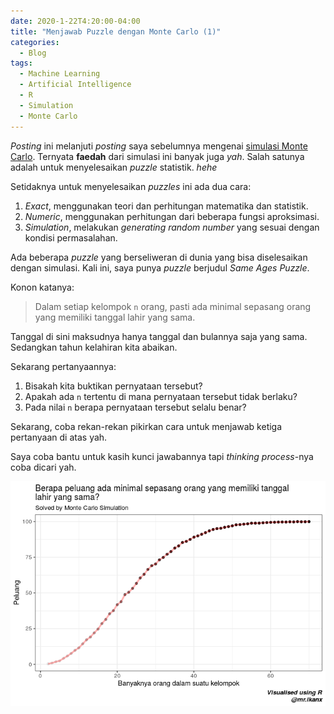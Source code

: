 ```yaml
---
date: 2020-1-22T4:20:00-04:00
title: "Menjawab Puzzle dengan Monte Carlo (1)"
categories:
  - Blog
tags:
  - Machine Learning
  - Artificial Intelligence
  - R
  - Simulation
  - Monte Carlo
---
```


*Posting* ini melanjuti *posting* saya sebelumnya mengenai [simulasi
Monte Carlo](https://ikanx101.github.io/blog/wheel-fortune/). Ternyata
**faedah** dari simulasi ini banyak juga *yah*. Salah satunya adalah
untuk menyelesaikan *puzzle* statistik. *hehe*

Setidaknya untuk menyelesaikan _puzzles_ ini ada dua cara:

1. _Exact_, menggunakan teori dan perhitungan matematika dan statistik.
2. _Numeric_, menggunakan perhitungan dari beberapa fungsi aproksimasi.
3. _Simulation_, melakukan _generating random number_ yang sesuai dengan kondisi permasalahan.

Ada beberapa _puzzle_ yang berseliweran di dunia yang bisa diselesaikan dengan simulasi. Kali ini, saya punya *puzzle* berjudul *Same Ages Puzzle*.

Konon katanya:

> Dalam setiap kelompok `n` orang, pasti ada minimal sepasang orang yang
> memiliki tanggal lahir yang sama.

Tanggal di sini maksudnya hanya tanggal dan bulannya saja yang sama.
Sedangkan tahun kelahiran kita abaikan.

Sekarang pertanyaannya:

1.  Bisakah kita buktikan pernyataan tersebut?
2.  Apakah ada `n` tertentu di mana pernyataan tersebut tidak berlaku?
3.  Pada nilai `n` berapa pernyataan tersebut selalu benar?

Sekarang, coba rekan-rekan pikirkan cara untuk menjawab ketiga
pertanyaan di atas yah.

Saya coba bantu untuk kasih kunci jawabannya tapi *thinking process*-nya
coba dicari
yah.

![test](https://raw.githubusercontent.com/ikanx101/belajaR/master/Bukan%20Infografis/puzzles/Puzzle%20Umur/2020-1-22-puzzle-umur_files/figure-gfm/unnamed-chunk-2-1.png)
